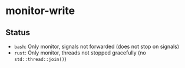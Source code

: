 # monitor-write

## Status

- `bash`: Only monitor, signals not forwarded (does not stop on signals)
- `rust`: Only monitor, threads not stopped gracefully (no `std::thread::join()`)
